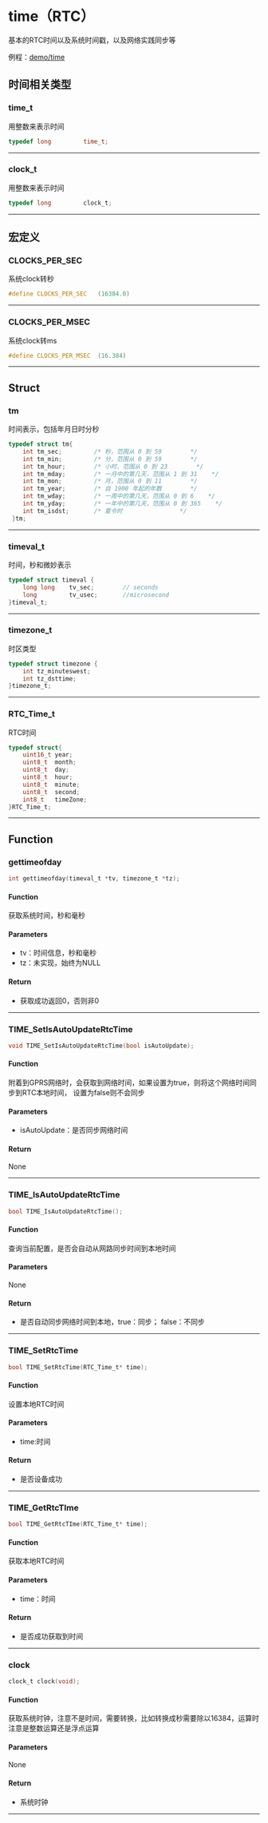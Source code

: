 time（RTC）
====

基本的RTC时间以及系统时间戳，以及网络实践同步等


例程：[demo/time](https://github.com/Ai-Thinker-Open/GPRS_C_SDK/blob/master/demo/time/src/demo_time.c)


## 时间相关类型

### time_t

用整数来表示时间

```c
typedef long         time_t;
```

---

### clock_t

用整数来表示时间

```c
typedef long         clock_t;
```

---

## 宏定义

### CLOCKS_PER_SEC

系统clock转秒

```c
#define CLOCKS_PER_SEC   (16384.0)
```

---

### CLOCKS_PER_MSEC

系统clock转ms

```c
#define CLOCKS_PER_MSEC  (16.384)
```

---


## Struct

### tm

时间表示，包括年月日时分秒

```c
typedef struct tm{
    int tm_sec;         /* 秒，范围从 0 到 59        */
    int tm_min;         /* 分，范围从 0 到 59        */
    int tm_hour;        /* 小时，范围从 0 到 23        */
    int tm_mday;        /* 一月中的第几天，范围从 1 到 31    */
    int tm_mon;         /* 月，范围从 0 到 11        */
    int tm_year;        /* 自 1900 年起的年数        */
    int tm_wday;        /* 一周中的第几天，范围从 0 到 6    */
    int tm_yday;        /* 一年中的第几天，范围从 0 到 365    */
    int tm_isdst;       /* 夏令时                */
 }tm;
```

---

### timeval_t

时间，秒和微妙表示

```c
typedef struct timeval {
    long long    tv_sec;        // seconds
    long         tv_usec;       //microsecond
}timeval_t;
```

---

### timezone_t

时区类型

```c
typedef struct timezone {
    int tz_minuteswest;
    int tz_dsttime;
}timezone_t;
```

---

### RTC_Time_t

RTC时间

```c
typedef struct{
    uint16_t year;
    uint8_t  month;
    uint8_t  day;
    uint8_t  hour;
    uint8_t  minute;
    uint8_t  second;
    int8_t   timeZone;
}RTC_Time_t;
```

---

## Function


### gettimeofday

```c
int gettimeofday(timeval_t *tv, timezone_t *tz);
```

#### Function

获取系统时间，秒和毫秒

#### Parameters

* tv：时间信息，秒和毫秒
* tz：未实现，始终为NULL

#### Return

* 获取成功返回0，否则非0

---

### TIME_SetIsAutoUpdateRtcTime

```c
void TIME_SetIsAutoUpdateRtcTime(bool isAutoUpdate);
```

#### Function

附着到GPRS网络时，会获取到网络时间，如果设置为true，则将这个网络时间同步到RTC本地时间，
设置为false则不会同步

#### Parameters

* isAutoUpdate：是否同步网络时间

#### Return

None

---

### TIME_IsAutoUpdateRtcTime

```c
bool TIME_IsAutoUpdateRtcTime();
```

#### Function

查询当前配置，是否会自动从网路同步时间到本地时间

#### Parameters

None

#### Return

* 是否自动同步网络时间到本地，true：同步； false：不同步

---

### TIME_SetRtcTime

```c
bool TIME_SetRtcTime(RTC_Time_t* time);
```

#### Function

设置本地RTC时间

#### Parameters

* time:时间

#### Return

* 是否设备成功

---

### TIME_GetRtcTIme

```c
bool TIME_GetRtcTIme(RTC_Time_t* time);
```

#### Function

获取本地RTC时间

#### Parameters

* time：时间

#### Return

* 是否成功获取到时间

---

### clock

```c
clock_t clock(void);
```

#### Function

获取系统时钟，注意不是时间，需要转换，比如转换成秒需要除以16384，运算时注意是整数运算还是浮点运算

#### Parameters

None

#### Return

* 系统时钟

---

